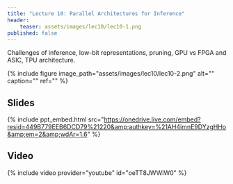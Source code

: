 ```yaml
---
title: "Lecture 10: Parallel Architectures for Inference"
header:
    teaser: assets/images/lec10/lec10-1.png
published: false
---
```


Challenges of inference, low-bit representations, pruning,
GPU vs FPGA and ASIC, TPU architecture.

{% include figure image_path="assets/images/lec10/lec10-2.png" alt="" caption="" ref="" %}

## Slides

{% include ppt_embed.html
src="https://onedrive.live.com/embed?resid=449B779EEB6DCD79%21220&amp;authkey=%21AH4imnE9DYzgHHo&amp;em=2&amp;wdAr=1.6" %}

## Video

{% include video provider="youtube" id="oeTT8JWWlW0" %}



